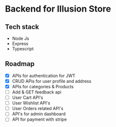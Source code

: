# Backend for Illusion Store

## Tech stack
- Node Js
- Express
- Typescript

## Roadmap
- [x] APIs for authentication for JWT 
- [x] CRUD APis for user profile and address
- [x] APIs for categories & Products
- [ ] Add & GET feedback api
- [ ] User Cart API's
- [ ] User Wishlist API's
- [ ] User Orders related API's
- [ ] API's for admin dashboard
- [ ] API for payment with stripe